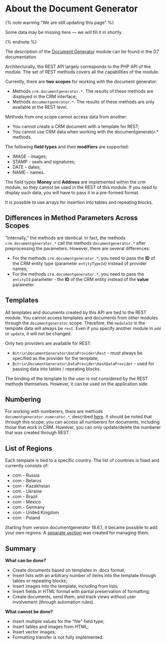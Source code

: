 # About the Document Generator

{% note warning "We are still updating this page" %}

Some data may be missing here — we will fill it in shortly.

{% endnote %}

The description of the [Document Generator](https://training.bitrix24.com/api_d7/bitrix/documentgenerator/index.php) module can be found in the D7 documentation.

Architecturally, the REST API largely corresponds to the PHP API of the module. The set of REST methods covers all the capabilities of the module.

Currently, there are **two scopes** for working with the document generator:
- Methods `crm.documentgenerator.*`. The results of these methods are displayed in the CRM interface;
- Methods `documentgenerator.*`. The results of these methods are only available at the REST level.

Methods from one scope cannot access data from another:
- You cannot create a CRM document with a template for REST;
- You cannot use CRM data when working with the documentgenerator.* methods.

The following **field types** and their **modifiers** are supported:

- IMAGE - images;
- STAMP - seals and signatures;
- DATE - dates;
- NAME - names.

The field types **Money** and **Address** are implemented within the *crm* module, so they cannot be used in the REST of this module. If you need to display such data, you will have to pass it in a pre-formed format.

It is possible to use arrays for insertion into tables and repeating blocks.

## Differences in Method Parameters Across Scopes

“Internally,” the methods are identical. In fact, the methods `crm.documentgenerator.*` call the methods `documentgenerator.*` after preprocessing the parameters. However, there are several differences:
- For the methods `crm.documentgenerator.*`, you need to pass the **ID** of the CRM entity type (parameter `entityTypeId`) instead of provider names;
- For the methods `crm.documentgenerator.*`, you need to pass the `entityId` parameter - the **ID** of the CRM entity instead of the **value** parameter.

## Templates

All templates and documents created by this API are tied to the REST module. You cannot access templates and documents from other modules through the `documentgenerator` scope. Therefore, the `moduleId` in the template data will always be `rest`. Even if you specify another module in `add` or `update`, it will not be changed.

Only two providers are available for REST:

- `Bitrix\DocumentGenerator\DataProvider\Rest` - must always be specified as the provider for the template;
- `Bitrix\DocumentGenerator\DataProvider\HashDataProvider` - used for passing data into tables / repeating blocks.

The binding of the template to the user is not considered by the REST methods themselves. However, it can be used on the application side.

## Numbering

For working with numberers, there are methods `documentgenerator.numerator.*`, described [here](./numerators/index.md). It should be noted that through this scope, you can access all numberers for documents, including those that work in CRM. However, you can only update/delete the numberer that was created through REST.

## List of Regions

Each template is tied to a specific country. The list of countries is fixed and currently consists of:

- com - Russia
- com - Belarus
- com - Kazakhstan
- com - Ukraine
- com - Brazil
- com - Mexico
- com - Germany
- com - United Kingdom
- com - Poland

Starting from version documentgenerator 18.6.1, it became possible to add your own regions. A [separate section](./region/index.md) was created for managing them.

## Summary

**What can be done?**

- Create documents based on templates in .docx format;
- Insert lists with an arbitrary number of items into the template through tables or repeating blocks;
- Insert images into the template, including from lists;
- Insert fields in HTML format with partial preservation of formatting;
- Create documents, send them, and track views without user involvement (through automation rules).

**What cannot be done?**

- Insert multiple values for the "file" field type;
- Insert tables and images from HTML;
- Insert vector images;
- Formatting transfer is not fully implemented.